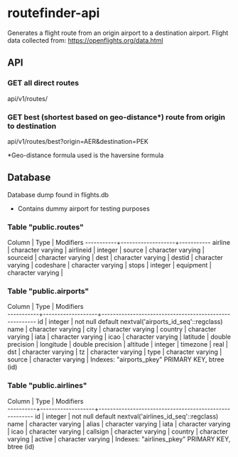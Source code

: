 # routefinder-api

Generates a flight route from an origin airport to a destination airport.
Flight data collected from: https://openflights.org/data.html

## API

### GET all direct routes
api/v1/routes/

### GET best (shortest based on geo-distance*) route from origin to destination
api/v1/routes/best?origin=AER&destination=PEK

*Geo-distance formula used is the haversine formula

## Database
Database dump found in flights.db
 - Contains dummy airport for testing purposes
 
### Table "public.routes"
  Column   |       Type        | Modifiers 
-----------+-------------------+-----------
 airline   | character varying | 
 airlineid | integer           | 
 source    | character varying | 
 sourceid  | character varying | 
 dest      | character varying | 
 destid    | character varying | 
 codeshare | character varying | 
 stops     | integer           | 
 equipment | character varying | 


### Table "public.airports"
  Column   |       Type        |                       Modifiers                       
-----------+-------------------+-------------------------------------------------------
 id        | integer           | not null default nextval('airports_id_seq'::regclass)
 name      | character varying | 
 city      | character varying | 
 country   | character varying | 
 iata      | character varying | 
 icao      | character varying | 
 latitude  | double precision  | 
 longitude | double precision  | 
 altitude  | integer           | 
 timezone  | real              | 
 dst       | character varying | 
 tz        | character varying | 
 type      | character varying | 
 source    | character varying | 
Indexes:
    "airports_pkey" PRIMARY KEY, btree (id)


### Table "public.airlines"
  Column  |       Type        |                       Modifiers                       
----------+-------------------+-------------------------------------------------------
 id       | integer           | not null default nextval('airlines_id_seq'::regclass)
 name     | character varying | 
 alias    | character varying | 
 iata     | character varying | 
 icao     | character varying | 
 callsign | character varying | 
 country  | character varying | 
 active   | character varying | 
Indexes:
    "airlines_pkey" PRIMARY KEY, btree (id)


